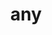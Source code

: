 ---
category: 3-letters
denotation: null
name: any
reference_link: https://www.etymonline.com/word/any
root_language: null
root_name: null
title: any
type: free
word_sums:
- respelling: any
  sum: 'Any + '
---